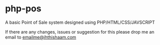 # php-pos
A basic Point of Sale system designed using PHP/HTML/CSS/JAVSCRIPT

If there are any changes, issues or suggestion for this please drop me an email to emailme@ihthishaam.com

